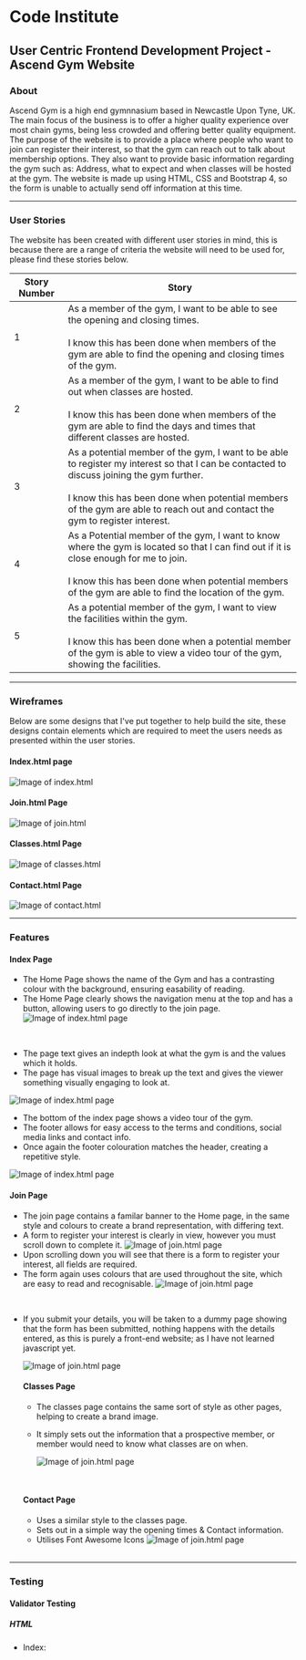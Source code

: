 # Code Institute

## User Centric Frontend Development Project - Ascend Gym Website


### About
Ascend Gym is a high end gymnnasium based in Newcastle Upon Tyne, UK. The main focus of the business is to offer a higher quality experience over most chain gyms, being less crowded and offering better quality equipment. The purpose of the website is to provide a place where people who want to join can register their interest, so that the gym can reach out to talk about membership options. They also want to provide basic information regarding the gym such as: Address, what to expect and when classes will be hosted at the gym. The website is made up using HTML, CSS and Bootstrap 4, so the form is unable to actually send off information at this time.

***

### User Stories
The website has been created with different user stories in mind, this is because there are a range of criteria the website will need to be used for, please find these stories below.

| Story Number | Story                                                                                                                                                                                                                                                           |
|--------------|-----------------------------------------------------------------------------------------------------------------------------------------------------------------------------------------------------------------------------------------------------------------|
| 1            | As a member of the gym, I want to be able to see the opening and closing times.<br><br>  I know this has been done when members of the gym are able to find the opening and closing times of the gym.                                                                           |
| 2            | As a member of the gym, I want to be able to find out when classes are hosted.<br><br>  I know this has been done when members of the gym are able to find the days and times that different classes are hosted.                                                                |
| 3            | As a potential member of the gym, I want to be able to register my interest so that I can be contacted to discuss joining the gym further.<br><br>  I know this has been done when potential members of the gym are able to reach out and contact the gym to register interest. |
| 4            | As a Potential member of the gym, I want to know where the gym is located so that I can find out if it is close enough for me to join.<br><br>  I know this has been done when potential members of the gym are able to find the location of the gym.                           |
| 5            | As a potential member of the gym, I want to view the facilities within the gym.<br><br>  I know this has been done when a potential member of the gym is able to view a video tour of the gym, showing the facilities.  

***

### Wireframes
Below are some designs that I've put together to help build the site, these designs contain elements which are required to meet the users needs as presented within the user stories.
#### Index.html page
![Image of index.html](https://github.com/darrenrob25/AscendGym_Project1/blob/main/assets/Media/Wireframe-index.html.png)

#### Join.html Page
![Image of join.html](https://github.com/darrenrob25/AscendGym_Project1/blob/main/assets/Media/Wireframe-join.html.png)

#### Classes.html Page
![Image of classes.html](https://github.com/darrenrob25/AscendGym_Project1/blob/main/assets/Media/wireframe-classes.html.png)

#### Contact.html Page
![Image of contact.html](https://github.com/darrenrob25/AscendGym_Project1/blob/main/assets/Media/wireframe-contact.html.png)

***

### Features

#### Index Page
* The Home Page shows the name of the Gym and has a contrasting colour with the background, ensuring easability of reading.
* The Home Page clearly shows the navigation menu at the top and has a button, allowing users to go directly to the join page.
![Image of index.html page](https://github.com/darrenrob25/AscendGym_Project1/blob/main/assets/Media/index-image-1.png)
<br>

* The page text gives an indepth look at what the gym is and the values which it holds.
* The page has visual images to break up the text and gives the viewer something visually engaging to look at.
  
![Image of index.html page](https://github.com/darrenrob25/AscendGym_Project1/blob/main/assets/Media/index-image-2-.png)
<br>

* The bottom of the index page shows a video tour of the gym.
* The footer allows for easy access to the terms and conditions, social media links and contact info.
* Once again the footer colouration matches the header, creating a repetitive style.

![Image of index.html page](https://github.com/darrenrob25/AscendGym_Project1/blob/main/assets/Media/index-image-3.png)


#### Join Page
* The join page contains a familar banner to the Home page, in the same style and colours to create a brand representation, with differing text.
* A form to register your interest is clearly in view, however you must scroll down to complete it.
  ![Image of join.html page](https://github.com/darrenrob25/AscendGym_Project1/blob/main/assets/Media/join-image-1.png)
  <br>
* Upon scrolling down you will see that there is a form to register your interest, all fields are required.
* The form again uses colours that are used throughout the site, which are easy to read and recognisable.
  ![Image of join.html page](https://github.com/darrenrob25/AscendGym_Project1/blob/main/assets/Media/join-image-2.png)
<br>

* If you submit your details, you will be taken to a dummy page showing that the form has been submitted, nothing happens with the details entered, as this is purely a front-end website; as I have not learned javascript yet. 
  
  ![Image of join.html page](https://github.com/darrenrob25/AscendGym_Project1/blob/main/assets/Media/join-image-3.png)

  #### Classes Page
  * The classes page contains the same sort of style as other pages, helping to create a brand image.
  * It simply sets out the information that a prospective member, or member would need to know what classes are on when.
    
    ![Image of join.html page](https://github.com/darrenrob25/AscendGym_Project1/blob/main/assets/Media/classes-image-1.png)
  <br>

  #### Contact Page
  * Uses a similar style to the classes page.
  * Sets out in a simple way the opening times & Contact information.
  * Utilises Font Awesome Icons
    ![Image of join.html page](https://github.com/darrenrob25/AscendGym_Project1/blob/main/assets/Media/contact-image-1.png)
  <br>
***

  ### Testing

#### Validator Testing

##### HTML
* Index: 
